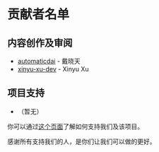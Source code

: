 # 贡献者名单

## 内容创作及审阅
- [automaticdai](https://github.com/automaticdai) - 戴晓天
- [xinyu-xu-dev](https://github.com/xinyu-xu-dev) - Xinyu Xu

## 项目支持
- （暂无）

你可以通过[这个页面](https://www.yfworld.com/?page_id=5795)了解如何支持我们及该项目。

感谢所有支持我们的人，是你们让我们可以做的更好。
